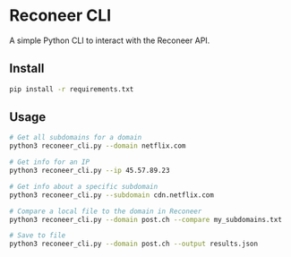 # Reconeer CLI

A simple Python CLI to interact with the Reconeer API.

## Install
```bash
pip install -r requirements.txt
```

## Usage
```bash
# Get all subdomains for a domain
python3 reconeer_cli.py --domain netflix.com

# Get info for an IP
python3 reconeer_cli.py --ip 45.57.89.23

# Get info about a specific subdomain
python3 reconeer_cli.py --subdomain cdn.netflix.com

# Compare a local file to the domain in Reconeer
python3 reconeer_cli.py --domain post.ch --compare my_subdomains.txt

# Save to file
python3 reconeer_cli.py --domain post.ch --output results.json
```



